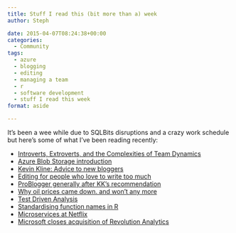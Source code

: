 ```yaml
---
title: Stuff I read this (bit more than a) week
author: Steph

date: 2015-04-07T08:24:38+00:00
categories:
  - Community
tags:
  - azure
  - blogging
  - editing
  - managing a team
  - r
  - software development
  - stuff I read this week
format: aside

---
```

It&#8217;s been a wee while due to SQLBits disruptions and a crazy work schedule but here&#8217;s some of what I&#8217;ve been reading recently:

  * <a href="https://hbr.org/2015/03/introverts-extroverts-and-the-complexities-of-team-dynamics" title="Introverts, Extroverts, and the Complexities of Team Dynamics" target="_blank">Introverts, Extroverts, and the Complexities of Team Dynamics</a>
  * <a href="http://justazure.com/azure-blob-storage-part-one-introduction/" title="Azure Blob Storage introduction" target="_blank">Azure Blob Storage introduction</a>
  * <a href="http://kevinekline.com/advice-to-new-bloggers" title="Kevin Kline: Advice to new bloggers" target="_blank">Kevin Kline: Advice to new bloggers</a>
  * <a href="http://www.problogger.net/archives/2015/03/30/editing-for-people-who-love-to-write-too-much/" title="Editing for people who love to write too much" target="_blank">Editing for people who love to write too much</a>
  * <a href="http://www.problogger.net/" title="ProBlogger generally after KK's recommendation" target="_blank">ProBlogger generally after KK&#8217;s recommendation</a>
  * <a href="http://coolstatsblog.com/2015/04/06/why-oil-prices-came-down-and-wont-anymore/" title="Why oil prices came down. and won't any more" target="_blank">Why oil prices came down. and won&#8217;t any more</a>
  * <a href="http://www.magesblog.com/2015/04/test-driven-analysis.html" title="Test Driven Analysis" target="_blank">Test Driven Analysis</a>
  * <a href="https://csgillespie.wordpress.com/2015/04/01/standardising-function-names-in-r/" title="Standardising function names in R" target="_blank">Standardising function names in R</a>
  * <a href="http://nginx.com/blog/microservices-at-netflix-architectural-best-practices/" title="Microservices at Netflix" target="_blank">Microservices at Netflix</a>
  * <a href="http://blogs.technet.com/b/machinelearning/archive/2015/04/06/microsoft-closes-acquisition-of-revolution-analytics.aspx" title="Microsoft closes acquisition of Revolution Analytics" target="_blank">Microsoft closes acquisition of Revolution Analytics</a>